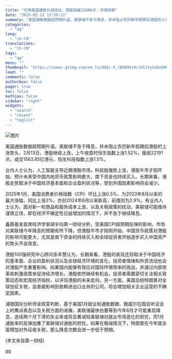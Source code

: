 ```yaml
---
title: "无惧美国通胀升温扰动，港股突破22000点｜市场观察"
date: "2025-02-13 13:59:11"
summary: "美国通胀数据超预期升温，美联储不急于降息，并未阻止农历新年假期后港股的上涨势头，2月13日，港股继续..."
categories:
  - "qq"
lang:
  - "zh-CN"
translations:
  - "zh-CN"
tags:
  - "qq"
menu: ""
thumbnail: "https://inews.gtimg.com/om_ls/OQAi-X_lBOA9St4rJUl1YyCobxOHFrBE5NtCAIE96hEhMAA_640360/0"
lead: ""
comments: false
authorbox: false
pager: true
toc: false
mathjax: false
sidebar: "right"
widgets:
  - "search"
  - "recent"
  - "taglist"
---
```


![图片](https://inews.gtimg.com/om_bt/OxRmnuZABzHoN9Ys_u_D4tSwXQAXJQZAamChQJuefSA3YAA/641)

美国通胀数据超预期升温，美联储不急于降息，并未阻止农历新年假期后港股的上涨势头，2月13日，港股继续上涨，上午收盘时恒生指数上涨1.52%，报收22191点，成交1563.85亿港元，恒生科技指数上涨1.5%。

业内人士认为，人工智能主导近期港股市场，科技股强势上涨，港股牛市才刚开始，预计未来受中国内地货币政策影响更大，南下资金也持续买入。长期来看，港股走势取决于中国经济基本面和企业盈利状况等，受到外围因素影响将会减少。

2025年1月，美国消费者价格指数（CPI）环比上涨0.5%，为2023年8月以来的最大涨幅，同比上涨3%，亦创2024年6月以来新高，前值则为2.9%。有业内人士认为，面对新一轮商品和服务成本上涨，以及关税政策的扰动，美联储可能维持谨慎立场，即在经济不确定性日益增加的情况下，并不急于继续降息。

鑫鼎基金首席经济学家胡宇向第一财经分析，受美国CPI超预期反弹的影响，市场对美联储今年降息的预期有所下降，但港股牛市才刚刚开始，中国货币政策对港股的影响可能更大，尤其是南下资金的持续买入和全球投资者开始逐步买入中国资产的势头不会改变。

港股100强研究中心顾问余丰慧认为，长期来看，港股的表现还将取决于中国经济的基本面、企业的盈利状况以及全球经济环境的变化，投资者情绪和外资流动也会对港股产生重要影响。如果国内能够有效应对国际环境带来的挑战，并通过内部改革和刺激政策来促进经济增长，港股依然继续有机会，投资者需要密切关注相关政策动态和宏观经济指标，以评估港股的未来走向。另一方面，美国总统特朗普对全球加征关税，会直接影响到依赖进出口业务的公司，将会增加相关企业运营的不确定因素。

浦银国际分析师金晓雯判断，基于美国1月就业和通胀数据、鲍威尔在国会听证会上的鹰派表态以及关税方面的进展，美联储最快也要等到今年6月才可能重启降息。连续两个月下滑的失业率或将显著减轻美联储对就业市场恶化的担忧，而1月通胀率的反弹加重了美联储对通胀的担忧。如果在极端情况下，特朗普在今年就全面增加对外征收关税，那么降息次数会进一步低于预期。

 (本文来自第一财经)

[qq](https://new.qq.com/rain/a/20250213A04FOT00)
